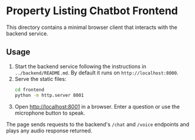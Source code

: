 # Property Listing Chatbot Frontend

This directory contains a minimal browser client that interacts with the backend service.

## Usage

1. Start the backend service following the instructions in `../backend/README.md`. By default it runs on `http://localhost:8000`.
2. Serve the static files:
   ```bash
   cd frontend
   python -m http.server 8001
   ```
3. Open [http://localhost:8001](http://localhost:8001) in a browser. Enter a question or use the microphone button to speak.

The page sends requests to the backend's `/chat` and `/voice` endpoints and plays any audio response returned.
